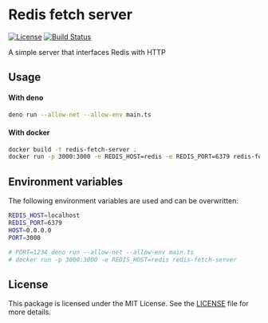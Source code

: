 [github-license-url]: /LICENSE
[action-docker-url]: https://github.com/open-workers/redis-fetch-server/actions/workflows/docker.yml

# Redis fetch server

[![License](https://img.shields.io/github/license/maxx-t/nginx-jwt-module.svg)][github-license-url]
[![Build Status](https://github.com/open-workers/redis-fetch-server/actions/workflows/docker.yml/badge.svg)][action-docker-url]

A simple server that interfaces Redis with HTTP

## Usage

#### With deno

```bash
deno run --allow-net --allow-env main.ts
```

#### With docker

```bash
docker build -t redis-fetch-server .
docker run -p 3000:3000 -e REDIS_HOST=redis -e REDIS_PORT=6379 redis-fetch-server
```

## Environment variables

The following environment variables are used and can be overwritten:

```bash
REDIS_HOST=localhost
REDIS_PORT=6379
HOST=0.0.0.0
PORT=3000

# PORT=1234 deno run --allow-net --allow-env main.ts
# docker run -p 3000:3000 -e REDIS_HOST=redis redis-fetch-server
```

## License

This package is licensed under the MIT License. See the [LICENSE](./LICENSE) file for more details.
